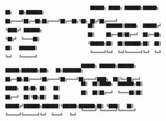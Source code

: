 
                                         ██████╗ █████╗ ███████╗██████╗ ██╗   ██╗███████╗          
                                        ██╔════╝██╔══██╗██╔════╝██╔══██╗╚██╗ ██╔╝██╔════╝          
                                        ██║     ███████║█████╗  ██████╔╝ ╚████╔╝ ███████╗          
                                        ██║     ██╔══██║██╔══╝  ██╔══██╗  ╚██╔╝  ╚════██║          
                                        ╚██████╗██║  ██║███████╗██║  ██║   ██║   ███████║          
                                         ╚═════╝╚═╝  ╚═╝╚══════╝╚═╝  ╚═╝   ╚═╝   ╚══════╝          

                                     ██████╗ ███████╗███████╗ ██████╗███████╗███╗   ██╗████████╗
                                     ██╔══██╗██╔════╝██╔════╝██╔════╝██╔════╝████╗  ██║╚══██╔══╝
                                     ██║  ██║█████╗  ███████╗██║     █████╗  ██╔██╗ ██║   ██║   
                                     ██║  ██║██╔══╝  ╚════██║██║     ██╔══╝  ██║╚██╗██║   ██║   
                                     ██████╔╝███████╗███████║╚██████╗███████╗██║ ╚████║   ██║   
                                     ╚═════╝ ╚══════╝╚══════╝ ╚═════╝╚══════╝╚═╝  ╚═══╝   ╚═╝  

